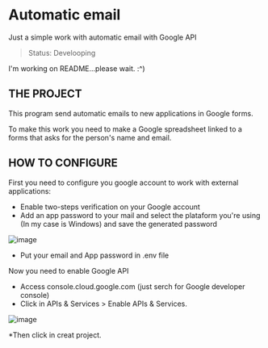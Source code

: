 # Automatic email

Just a simple work with automatic email with Google API

> Status: Develooping

I'm working on README...please wait. :^)

## THE PROJECT

This program send automatic emails to new applications in Google forms.

To make this work you need to make a Google spreadsheet linked to a forms that asks for the person's name and email.

## HOW TO CONFIGURE

First you need to configure you google account to work with external applications:

* Enable two-steps verification on your Google account
* Add an app password to your mail and select the plataform you're using (In my case is Windows) and save the generated password


![image](https://user-images.githubusercontent.com/86629562/185667744-449058c9-2ec5-41fc-9276-c11192e054f9.png)

* Put your email and App password in .env file

Now you need to enable Google API

* Access console.cloud.google.com (just serch for Google developer console)
* Click in APIs & Services > Enable APIs & Services.

![image](https://user-images.githubusercontent.com/86629562/185675646-f09ee529-f0d5-4db3-9a13-8893d855d2eb.png)

*Then click in creat project.
